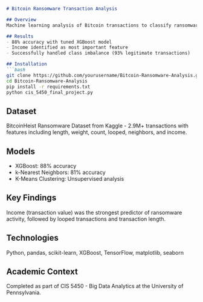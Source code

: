 ```markdown
# Bitcoin Ransomware Transaction Analysis

## Overview
Machine learning analysis of Bitcoin transactions to classify ransomware activity using the BitcoinHeist dataset.

## Results
- 88% accuracy with tuned XGBoost model
- Income identified as most important feature
- Successfully handled class imbalance (93% legitimate transactions)

## Installation
```bash
git clone https://github.com/yourusername/Bitcoin-Ransomware-Analysis.git
cd Bitcoin-Ransomware-Analysis
pip install -r requirements.txt
python cis_5450_final_project.py
```

## Dataset
BitcoinHeist Ransomware Dataset from Kaggle - 2.9M+ transactions with features including length, weight, count, looped, neighbors, and income.

## Models
- XGBoost: 88% accuracy
- k-Nearest Neighbors: 81% accuracy  
- K-Means Clustering: Unsupervised analysis

## Key Findings
Income (transaction value) was the strongest predictor of ransomware activity, followed by looped transactions and transaction length.

## Technologies
Python, pandas, scikit-learn, XGBoost, TensorFlow, matplotlib, seaborn

## Academic Context
Completed as part of CIS 5450 - Big Data Analytics at the University of Pennsylvania.
```
